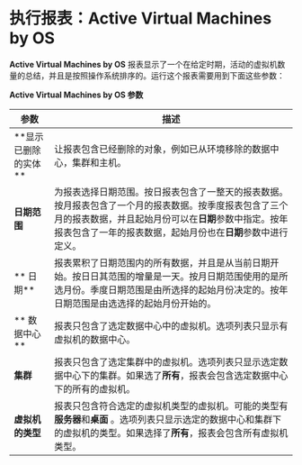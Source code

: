 # 执行报表：Active Virtual Machines by OS

**Active Virtual Machines by OS** 报表显示了一个在给定时期，活动的虚拟机数量的总结，并且是按照操作系统排序的。运行这个报表需要用到下面这些参数：

**Active Virtual Machines by OS 参数**

| 参数 | 描述 |
| ---- | ---- |
| **显示已删除的实体 **| 让报表包含已经删除的对象，例如已从环境移除的数据中心，集群和主机。 |
| **日期范围** | 为报表选择日期范围。按日报表包含了一整天的报表数据。按月报表包含了一个月的报表数据。按季度报表包含了三个月的报表数据，并且起始月份可以在**日期**参数中指定。按年报表包含了一年的报表数据，起始月份也在**日期**参数中进行定义。 |
|** 日期** | 报表累积了日期范围内的所有数据，并且是从当前日期开始。按日日其范围的增量是一天。按月日期范围使用的是所选月份。季度日期范围是由所选择的起始月份决定的。按年日期范围是由选选择的起始月份开始的。 |
|** 数据中心** | 报表只包含了选定数据中心中的虚拟机。选项列表只显示有虚拟机的数据中心。 |
| **集群** | 报表只包含了选定集群中的虚拟机。选项列表只显示选定数据中心下的集群。如果选了**所有**，报表会包含选定数据中心下的所有的虚拟机。 |
| **虚拟机的类型** | 报表只包含符合选定的虚拟机类型的虚拟机。可能的类型有**服务器**和**桌面** 。选项列表只显示选定的数据中心和集群下的虚拟机的类型。如果选择了**所有**，报表会包含所有虚拟机类型。|
